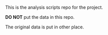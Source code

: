 This is the analysis scripts repo for the project.

**DO NOT** put the data in this repo.

The original data is put in other place.
